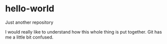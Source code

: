 # hello-world

Just another repository

I would really like to understand how this whole thing is put together. Git has me a little bit confused.
